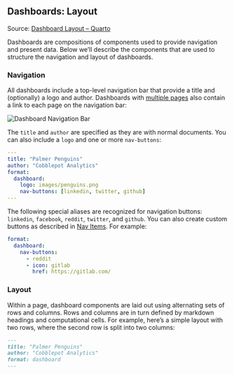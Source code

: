 ## Dashboards: Layout

Source: [Dashboard Layout – Quarto](https://quarto.org/docs/dashboards/layout.html)

Dashboards are compositions of components used to provide navigation and present data. Below we’ll describe the components that are used to structure the navigation and layout of dashboards.

### Navigation

All dashboards include a top-level navigation bar that provide a title and (optionally) a logo and author. Dashboards with [multiple pages](#pages) also contain a link to each page on the navigation bar:

![Dashboard Navigation Bar](https://quarto.org/docs/dashboards/images/navbar-basic.png)

The `title` and `author` are specified as they are with normal documents. You can also include a `logo` and one or more `nav-buttons`:

```yaml
---
title: "Palmer Penguins"
author: "Cobblepot Analytics"
format:
  dashboard:
    logo: images/penguins.png
    nav-buttons: [linkedin, twitter, github]
---
```

The following special aliases are recognized for navigation buttons: `linkedin`, `facebook`, `reddit`, `twitter`, and `github`. You can also create custom buttons as described in [Nav Items](https://quarto.org/docs/reference/projects/websites.html#nav-items). For example:

```yaml
format:
  dashboard:
    nav-buttons:
      - reddit
      - icon: gitlab
        href: https://gitlab.com/
```

### Layout

Within a page, dashboard components are laid out using alternating sets of rows and columns. Rows and columns are in turn defined by markdown headings and computational cells. For example, here’s a simple layout with two rows, where the second row is split into two columns:

````markdown
---
title: "Palmer Penguins"
author: "Cobblepot Analytics"
format: dashboard
---

